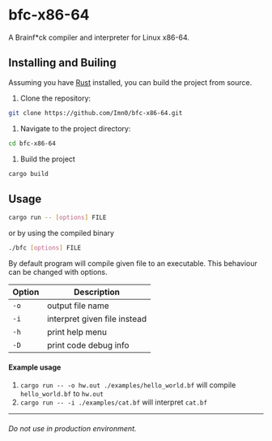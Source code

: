 # bfc-x86-64

A Brainf*ck compiler and interpreter for Linux x86-64.

## Installing and Builing
Assuming you have [Rust](https://www.rust-lang.org/learn/get-started) installed, you can build the project from source.
1. Clone the repository:
```sh
git clone https://github.com/Imn0/bfc-x86-64.git
```
1. Navigate to the project directory:
```sh
cd bfc-x86-64
```
1. Build the project
```sh
cargo build
```
## Usage
```sh
cargo run -- [options] FILE
```
or by using the compiled binary
```sh
./bfc [options] FILE
```
By default program will compile given file to an executable. 
This behaviour can be changed with options.

| Option | Description                  |
| ------ | ---------------------------- |
| `-o`   | output file name             |
| `-i`   | interpret given file instead |
| `-h`   | print help menu              |
| `-D`   | print code debug info        |

#### Example usage
1. `cargo run -- -o hw.out ./examples/hello_world.bf` will compile `hello_world.bf` to `hw.out` 
2. `cargo run -- -i ./examples/cat.bf` will interpret `cat.bf`


---
###### Do not use in production environment.